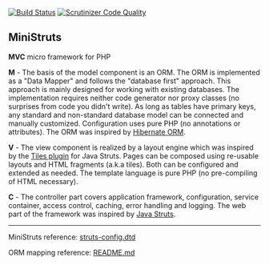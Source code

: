 [![Build Status](https://scrutinizer-ci.com/g/rosasurfer/ministruts/badges/build.png?b=master)](https://scrutinizer-ci.com/g/rosasurfer/ministruts/build-status/master)
[![Scrutinizer Code Quality](https://scrutinizer-ci.com/g/rosasurfer/ministruts/badges/quality-score.png?b=master)](https://scrutinizer-ci.com/g/rosasurfer/ministruts/?branch=master)


MiniStruts
----------
**MVC** micro framework for PHP


**M** - The basis of the model component is an ORM. The ORM is implemented as a "Data Mapper" and follows the "database first" approach.
This approach is mainly designed for working with existing databases. The implementation requires neither code generator nor proxy classes
(no surprises from code you didn't write). As long as tables have primary keys, any standard and non-standard database model can be connected
and manually customized. Configuration uses pure PHP (no annotations or attributes). The ORM was inspired by [Hibernate ORM](https://hibernate.org/).


**V** - The view component is realized by a layout engine which was inspired by the [Tiles plugin](https://struts.apache.org/plugins/tiles/)
for Java Struts. Pages can be composed using re-usable layouts and HTML fragments (a.k.a tiles). Both can be configured and extended as needed.
The template language is pure PHP (no pre-compiling of HTML necessary).


**C** - The controller part covers application framework, configuration, service container, access control, caching, error handling and
logging. The web part of the framework was inspired by [Java Struts](https://struts.apache.org/).

- - -

MiniStruts reference: [struts-config.dtd](src/struts/dtd/struts-config.dtd)

ORM mapping reference: [README.md](src/db/orm/README.md)
